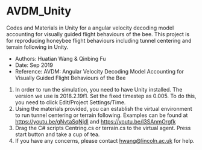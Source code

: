 # AVDM_Unity
Codes and Materials in Unity for a angular velocity decoding model accounting for visually guided flight behaviours of the bee. 
This project is for reproducing honeybee flight behaviours including tunnel centering and terrain following in Unity. 
* Authors: Huatian Wang & Qinbing Fu
* Date:  Sep 2019
* Reference: AVDM: Angular Velocity Decoding Model  Accounting for Visually Guided Flight Behaviours of the Bee


1. In order to run the simulation, you need to have Unity installed. The version we use is 2018.2.19f1. Set the fixed timestep as 0.005. 
   To do this, you need to click Edit/Project Settings/Time.
2. Using the materials provided, you can establish the virtual environment to run tunnel centering or terrain following. 
   Examples can be found at  https://youtu.be/gNvtaSqNjdI and https://youtu.be/l3SAnmOrgfk
3. Drag the C# scripts Centring.cs or terrain.cs to the virtual agent. Press start button and take a cup of tea.
4. If you have any concerns, please contact hwang@lincoln.ac.uk for help. 
